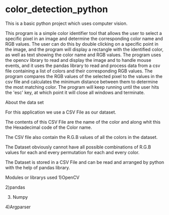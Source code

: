 # color_detection_python


This is a basic python project which uses computer vision.

This program is a simple color identifier tool that allows the user to select a specific pixel in an image and determine the corresponding color name and RGB values. 
The user can do this by double clicking on a specific point in the image, and the program will display a rectangle with the identified color, as well as text showing the
color name and RGB values. The program uses the opencv library to read and display the image and to handle mouse events, and it uses the pandas library to read and
process data from a csv file containing a list of colors and their corresponding RGB values. The program compares the RGB values of the selected pixel to the values in 
the csv file and calculates the minimum distance between them to determine the most matching color. The program will keep running until the user hits the 'esc' key, at 
which point it will close all windows and terminate.

About the data set

For this application we use a CSV File as our dataset.

The contents of this CSV File are the name of the color and along whit this the Hexadecimal code of the Color name.

The CSV file also contain the R.G.B values of all the colors in the dataset.

The Dataset obviously cannot have all possible combinations of R.G.B values for each and every permutation for each and every color.

The Dataset is stored in a CSV File and can be read and arranged by python with the help of pandas library.



Modules or librarys used 
1)OpenCV

2)pandas

3) Numpy

4)Argparser


